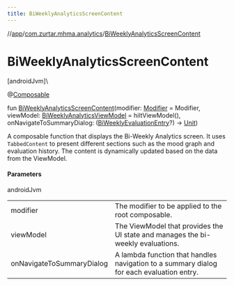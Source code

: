 ```yaml
---
title: BiWeeklyAnalyticsScreenContent
---
```

//[app](../../index.html)/[com.zurtar.mhma.analytics](index.html)/[BiWeeklyAnalyticsScreenContent](-bi-weekly-analytics-screen-content.html)



# BiWeeklyAnalyticsScreenContent



[androidJvm]\




@[Composable](https://developer.android.com/reference/kotlin/androidx/compose/runtime/Composable.html)



fun [BiWeeklyAnalyticsScreenContent](-bi-weekly-analytics-screen-content.html)(modifier: [Modifier](https://developer.android.com/reference/kotlin/androidx/compose/ui/Modifier.html) = Modifier, viewModel: [BiWeeklyAnalyticsViewModel](-bi-weekly-analytics-view-model/index.html) = hiltViewModel(), onNavigateToSummaryDialog: ([BiWeeklyEvaluationEntry](../com.zurtar.mhma.data.models/-bi-weekly-evaluation-entry/index.html)?) -&gt; [Unit](https://kotlinlang.org/api/core/kotlin-stdlib/kotlin/-unit/index.html))



A composable function that displays the Bi-Weekly Analytics screen. It uses `TabbedContent` to present different sections such as the mood graph and evaluation history. The content is dynamically updated based on the data from the ViewModel.



#### Parameters


androidJvm

| | |
|---|---|
| modifier | The modifier to be applied to the root composable. |
| viewModel | The ViewModel that provides the UI state and manages the bi-weekly evaluations. |
| onNavigateToSummaryDialog | A lambda function that handles navigation to a summary dialog for each evaluation entry. |



